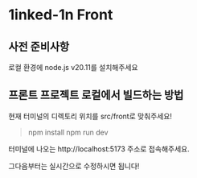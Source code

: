 # 1inked-1n Front

## 사전 준비사항
로컬 환경에 node.js v20.11를 설치해주세요

## 프론트 프로젝트 로컬에서 빌드하는 방법
현재 터미널의 디렉토리 위치를 src/front로 맞춰주세요!

> npm install
> npm run dev

터미널에 나오는 http://localhost:5173 주소로 접속해주세요.

그다음부터는 실시간으로 수정하시면 됩니다!